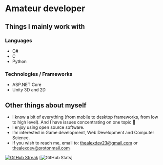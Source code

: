 # Amateur developer

## Things I mainly work with

### Languages
- C#
- C
- Python

### Technologies / Frameworks 
- ASP.NET Core
- Unity 3D and 2D

## Other things about myself
- I know a bit of everything (from mobile to desktop frameworks, from low to high level). And I have issues concentrating on one topic 🥲
- I enjoy using open source software.
- I’m interested in Game development, Web Development and Computer Science.
- If you wish to reach me, email to: thealexdev23@gmail.com or thealexdev@protonmail.com

[![GitHub Streak](http://github-readme-streak-stats.herokuapp.com?user=TheAlexDev23&theme=onedark&date_format=M%20j%5B%2C%20Y%5D)](https://git.io/streak-stats)
[![GitHub Stats](https://github-readme-stats.vercel.app/api?username=thealexdev23&show_icons=true&cache_seconds=86400&theme=onedark)]